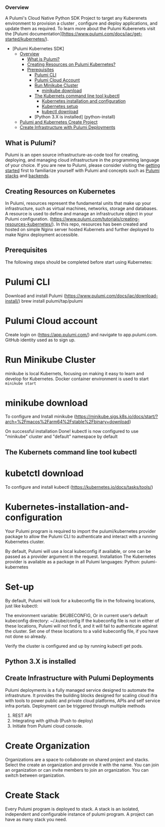 ### Overview

A Pulumi's Cloud Native Python SDK Project to target any Kuberenets environment to provision a cluster , configure and deploy applications, and update them as required.
To learn more about the Pulumi Kuberenets visit the [Pulumi documentation][https://www.pulumi.com/docs/iac/get-started/kubernetes/).

- [Pulumi Kubernetes SDK]
  - [Overview](#overview)
    - [What is Pulumi?](#what-is-pulumi)
    - [Creating Resources on Pulumi Kubernetes?](#creating-resources-on-kubernetes)
    - [Prerequisites](#prerequisites)
      - [Pulumi CLI](pulumi-cli)
      - [Pulumi Cloud Account](pulumi-cloud-account)
      - [Run Minikube Cluster](run-minikube-cluster)
        - [minikube download](minikube-download)
      - [The Kubernets command line tool kubectl](The-Kubernets-command-line-tool-kubectl)
        - [Kubernetes installation and configuration](Kubernetes-installation-and-configuration)
        - [Kubernetes setup](kubernetes-setup)
        - [kubectl download](kubectl-download)
      - [Python 3.X is installed] (python-install) 
  - [Pulumi and Kubernetes Create Project](Pulumi-and-Kubernetes-Create-Project)
  - [Create Infrastructure with Pulumi Deployments](Create-Infrastructure-with-Pulumi-Deployments)  
    
## What is Pulumi?

Pulumi is an open source infrastructure-as-code tool for creating, deploying, and managing cloud infrastructure in the programming language of your choice. If you are new to Pulumi, please consider visiting the [getting started](https://www.pulumi.com/docs/get-started/) first to familiarize yourself with Pulumi and concepts such as [Pulumi stacks](https://www.pulumi.com/docs/intro/concepts/stack/) and [backends](https://www.pulumi.com/docs/intro/concepts/state/).

## Creating Resources on Kubernetes

In Pulumi, resources represent the fundamental units that make up your infrastructure, such as virtual machines, networks, storage and databases. A resource is used to define and manage an infrastructure object in your Pulumi configuration. (https://www.pulumi.com/tutorials/creating-resources-kubernetes/). In this repo, resources has been created and hosted on simple Nginx server hosted Kubernets and further deployed to make Nginx deployment accessible. 

## Prerequisites

The following steps should be completed before start using Kubernetes:

# Pulumi CLI

Download and install Pulumi (https://www.pulumi.com/docs/iac/download-install/)
brew install pulumi/tap/pulumi 

# Pulumi Cloud account
Create login on (https://app.pulumi.com/) and navigate to app.pulumi.com. 
GitHub identity used as to sign up. 

# Run Minikube Cluster
minikube is local Kubernets, focusing on making it easy to learn and develop for Kubernetes.
Docker container environment is used to start ```minikube start```

# minikube download
To configure and Install minikube
(https://minikube.sigs.k8s.io/docs/start/?arch=%2Fmacos%2Farm64%2Fstable%2Fbinary+download)

On successful installation
Done! kubectl is now configured to use "minikube" cluster and "default" namespace by default

## The Kubernets command line tool kubectl
# kubetctl download
To configure and install kubectl
(https://kubernetes.io/docs/tasks/tools/)

# Kubernetes-installation-and-configuration
Your Pulumi program is required to import the pulumi/kubernetes provider package to allow the Pulumi CLI to authenticate and interact with a running Kubernetes cluster.

By default, Pulumi will use a local kubeconfig if available, or one can be passed as a provider argument in the request.
Installation
The Kubernetes provider is available as a package in all Pulumi languages:
Python: pulumi-kubernetes

# Set-up
By default, Pulumi will look for a kubeconfig file in the following locations, just like kubectl:

The environment variable: $KUBECONFIG,
Or in current user’s default kubeconfig directory: ~/.kube/config
If the kubeconfig file is not in either of these locations, Pulumi will not find it, and it will fail to authenticate against the cluster. Set one of these locations to a valid kubeconfig file, if you have not done so already.

Verify the cluster is configured and up by running kubectl get pods.
## Python 3.X is installed
## Create Infrastructure with Pulumi Deployments
Pulumi deployments is a fully managed service designed to automate the infrastruture. It provides the building blocks designed for scaling cloud ifra with tools to power public and private cloud platforms, APIs and self service infra portals. Deployment can be triggered through multiple methods
1. REST API
2. Integrating with github (Push to deploy)
3. Initiate from Pulumi cloud console.

# Create Organization
Organizations are a space to collaborate on shared project and stacks.
Select the create an organization and provide it with the name.
You can join an organization or can invite members to join an organization.
You can switch between organization.

# Create Stack
Every Pulumi program is deployed to stack. A stack is an isolated, independent and configurable instance of pulumi program.
A project can have as many stack you need. 

